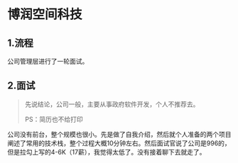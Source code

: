 # 博润空间科技

## 1.流程

公司管理层进行了一轮面试。

## 2.面试

> 先说结论，公司一般，主要从事政府软件开发，个人不推荐去。
>
> PS：简历也不给打印

公司没有前台，整个规模也很小。先是做了自我介绍，然后就个人准备的两个项目阐述了常用的技术栈，整个过程大概10分钟左右。然后面试官说了公司是996的，但是拉勾上写的4-6K（17薪），我觉得太低了。没有接着聊下去就走了。